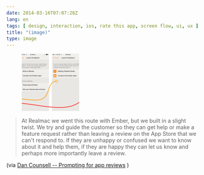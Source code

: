 ```yaml
---
date: 2014-03-16T07:07:28Z
lang: en
tags: [ design, interaction, ios, rate this app, screen flow, ui, ux ]
title: "(image)"
type: image
---
```


<figure>
<a
href="https://hugo.ferreira.cc/at-realmac-we-went-this-route-with-ember-but-we/attachment/159/"
rel="attachment"><img
src="tumblr_n2ixwiOlcw1qz82meo1_1280-150x150.png"
width="150" height="150" /></a></figure>

> At Realmac we went this route with Ember, but we built in a slight
> twist. We try and guide the customer so they can get help or make a
> feature request rather than leaving a review on the App Store that we
> can't respond to. If they are unhappy or confused we want to know
> about it and help them, if they are happy they can let us know and
> perhaps more importantly leave a review.

(via [Dan Counsell -- Prompting for app
reviews](http://dancounsell.com/articles/prompting-for-app-reviews) )

